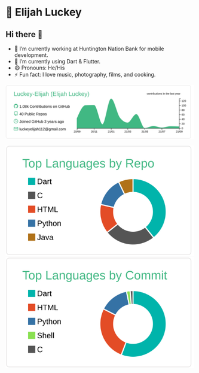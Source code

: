 # 🧭 Elijah Luckey

## Hi there 👋

- 🔭 I’m currently working at Huntington Nation Bank for mobile development.
- 🌱 I’m currently using Dart & Flutter.
- 😄 Pronouns: He/His
- ⚡ Fun fact: I love music, photography, films, and cooking.

![Summary card](https://raw.githubusercontent.com/Luckey-Elijah/Luckey-Elijah/master/profile-summary-card-output/vue/0-profile-details.svg)

![Summary card](https://raw.githubusercontent.com/Luckey-Elijah/Luckey-Elijah/master/profile-summary-card-output/vue/1-repos-per-language.svg) ![Summary card](https://raw.githubusercontent.com/Luckey-Elijah/Luckey-Elijah/master/profile-summary-card-output/vue/2-most-commit-language.svg)
